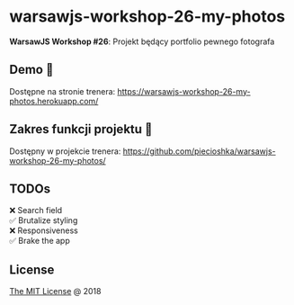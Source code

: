 # warsawjs-workshop-26-my-photos

**WarsawJS Workshop #26**: Projekt będący portfolio pewnego fotografa

## Demo :tada:

Dostępne na stronie trenera:
<https://warsawjs-workshop-26-my-photos.herokuapp.com/>

## Zakres funkcji projektu :memo:

Dostępny w projekcie trenera:
<https://github.com/piecioshka/warsawjs-workshop-26-my-photos/>

## TODOs

❌ Search field\
✅ Brutalize styling\
❌ Responsiveness\
✅ Brake the app

## License

[The MIT License](http://piecioshka.mit-license.org) @ 2018
